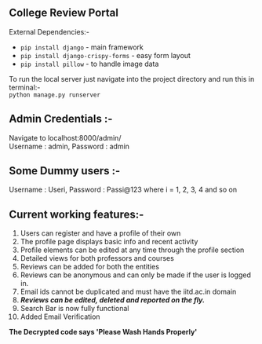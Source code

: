 ## College Review Portal
External Dependencies:-  

 - `pip install django` - main framework  
 - `pip install django-crispy-forms` - easy form layout  
 - `pip install pillow` - to handle image data  

To run the local server just navigate into the project directory and run this in terminal:-  
`python manage.py runserver` 

## Admin Credentials :-  
Navigate to localhost:8000/admin/  
Username : admin, Password : admin  

## Some Dummy users :-
Username : Useri, Password : Passi@123     where i = 1, 2, 3, 4 and so on

## Current working features:-  

 1. Users can register and have a profile of their own  
 2. The profile page displays basic info and recent activity  
 3. Profile elements can be edited at any time through the profile section  
 4. Detailed views for both professors and courses  
 5. Reviews can be added for both the entities  
 6. Reviews can be anonymous and can only be made if the user is logged in.  
 7. Email ids cannot be duplicated and must have the iitd.ac.in domain
 8. ***Reviews can be edited, deleted and reported on the fly.***
 9. Search Bar is now fully functional
 10. Added Email Verification
 
 **The Decrypted code says 'Please Wash Hands Properly'**
